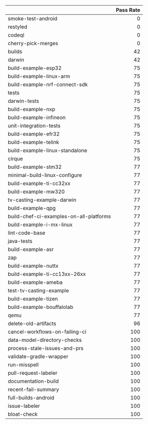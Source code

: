 |                                         |   Pass Rate |
|:----------------------------------------|------------:|
| smoke-test-android                      |           0 |
| restyled                                |           0 |
| codeql                                  |           0 |
| cherry-pick-merges                      |           0 |
| builds                                  |          42 |
| darwin                                  |          42 |
| build-example-esp32                     |          75 |
| build-example-linux-arm                 |          75 |
| build-example-nrf-connect-sdk           |          75 |
| tests                                   |          75 |
| darwin-tests                            |          75 |
| build-example-nxp                       |          75 |
| build-example-infineon                  |          75 |
| unit-integration-tests                  |          75 |
| build-example-efr32                     |          75 |
| build-example-telink                    |          75 |
| build-example-linux-standalone          |          75 |
| cirque                                  |          75 |
| build-example-stm32                     |          77 |
| minimal-build-linux-configure           |          77 |
| build-example-ti-cc32xx                 |          77 |
| build-example-mw320                     |          77 |
| tv-casting-example-darwin               |          77 |
| build-example-qpg                       |          77 |
| build-chef-ci-examples-on-all-platforms |          77 |
| build-example-i-mx-linux                |          77 |
| lint-code-base                          |          77 |
| java-tests                              |          77 |
| build-example-asr                       |          77 |
| zap                                     |          77 |
| build-example-nuttx                     |          77 |
| build-example-ti-cc13xx-26xx            |          77 |
| build-example-ameba                     |          77 |
| test-tv-casting-example                 |          77 |
| build-example-tizen                     |          77 |
| build-example-bouffalolab               |          77 |
| qemu                                    |          77 |
| delete-old-artifacts                    |          96 |
| cancel-workflows-on-failing-ci          |         100 |
| data-model-directory-checks             |         100 |
| process-stale-issues-and-prs            |         100 |
| validate-gradle-wrapper                 |         100 |
| run-misspell                            |         100 |
| pull-request-labeler                    |         100 |
| documentation-build                     |         100 |
| recent-fail-summary                     |         100 |
| full-builds-android                     |         100 |
| issue-labeler                           |         100 |
| bloat-check                             |         100 |